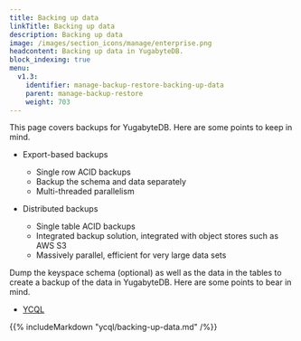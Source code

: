 ```yaml
---
title: Backing up data
linkTitle: Backing up data
description: Backing up data
image: /images/section_icons/manage/enterprise.png
headcontent: Backing up data in YugabyteDB.
block_indexing: true
menu:
  v1.3:
    identifier: manage-backup-restore-backing-up-data
    parent: manage-backup-restore
    weight: 703
---
```


This page covers backups for YugabyteDB. Here are some points to keep in mind.

- Export-based backups 
  - Single row ACID backups
  - Backup the schema and data separately
  - Multi-threaded parallelism

- Distributed backups 
  - Single table ACID backups
  - Integrated backup solution, integrated with object stores such as AWS S3
  - Massively parallel, efficient for very large data sets

Dump the keyspace schema (optional) as well as the data in the tables to create a backup of the data in YugabyteDB. Here are some points to bear in mind.

<ul class="nav nav-tabs nav-tabs-yb">
  <li>
    <a href="#cassandra" class="nav-link active" id="cassandra-tab" data-toggle="tab" role="tab" aria-controls="cassandra" aria-selected="true">
      <i class="icon-cassandra" aria-hidden="true"></i>
      YCQL
    </a>
  </li>
</ul>

<div class="tab-content">
  <div id="cassandra" class="tab-pane fade show active" role="tabpanel" aria-labelledby="cassandra-tab">
    {{% includeMarkdown "ycql/backing-up-data.md" /%}}
  </div>
</div>
